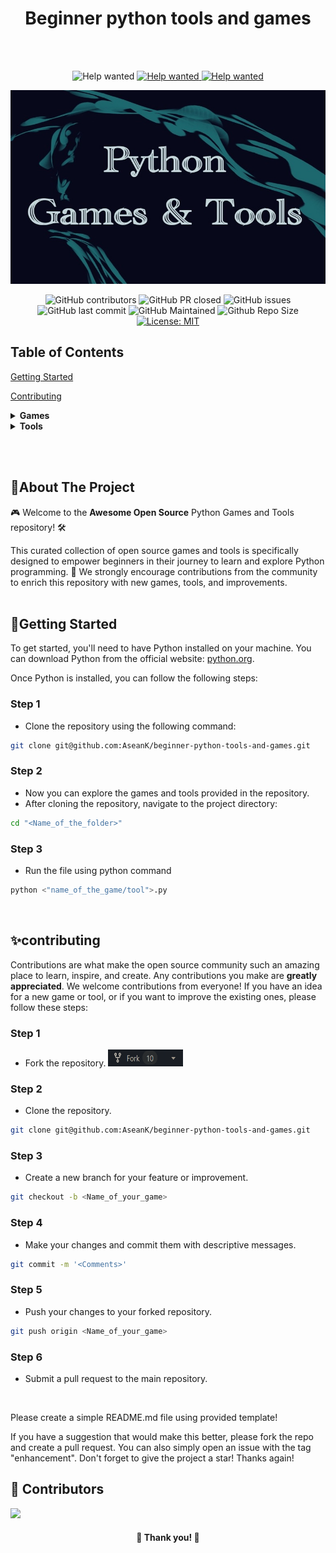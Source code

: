 <h1 align="center">Beginner python tools and games</h1>
<br /><br />

<!----------------Badge-------------->

<div align="center">

<img src="https://img.shields.io/badge/Contribution welcome-blueviolet.svg?style=for-the-badge" alt="Help wanted" /> <a href="https://github.com/AseanK/beginner-python-tools-and-games/issues" target="_blank">
<img src="https://img.shields.io/badge/Help wanted-fb07c8.svg?style=for-the-badge" alt="Help wanted" /> <a href="https://github.com/AseanK/beginner-python-tools-and-games/issues" target="_blank">
<img src="https://img.shields.io/badge/Open source-aqua.svg?style=for-the-badge" alt="Help wanted" /> <a href="https://github.com/AseanK/beginner-python-tools-and-games/issues" target="_blank">
  
</div>
<!----------------Badge END-------------->
  
<p align="center">
  <a href="https://github.com/AseanK/beginner-python-tools-and-games" target="_blank">
    <img src="images/mainLogo.jpg" width = "720px" height = "310px">
  </a>
</p>

  <!----------------Badge-------------->
<div align="center">
 
![GitHub contributors](https://img.shields.io/github/contributors/AseanK/beginner-python-tools-and-games?style=flat&color=blueviolet)
![GitHub PR closed](https://img.shields.io/github/issues-pr-closed-raw/AseanK/beginner-python-tools-and-games?style=flate&color=fb07c8)
![GitHub issues](https://img.shields.io/github/issues-raw/AseanK/beginner-python-tools-and-games?style=flate&color=aqua)
![GitHub last commit](https://img.shields.io/github/last-commit/AseanK/beginner-python-tools-and-games?style=flat&color=blueviolet)
![GitHub Maintained](https://img.shields.io/badge/maintained-yes-fb07c8.svg?style=flat)
![Github Repo Size](https://img.shields.io/github/repo-size/AseanK/beginner-python-tools-and-games?style=flat&color=aqua)
[![License: MIT](https://img.shields.io/badge/License-MIT-blueviolet.svg)](https://opensource.org/licenses/MIT)
</div>
  <!----------------Badge END-------------->

  
## Table of Contents

[Getting Started](#getting-started)
  
[Contributing](#contributing)
  
<details>
<summary><strong>Games</strong></summary>

- [Auction](/Games/auction)
- [BlackJack](/Games/black_jack)
- [Slot Machine](/Games/slot_machine)
- [Board filling game](/Games/board_filling_game)
- [US states guessing](/Games/state_guessing)
- [Minesweeper](/Games/minesweeper)
- [Hang Man](/Games/hangman)
- [Rock Paper Scissors](/Games/rock_paper_scissors)
- [Guess the number](/Games/guess_the_number)
- [Tic-Tac-Toe](/Games/tic_tac_toe)
- [Road crossing](/Games/road_crossing)
- [Pong](/Games/pong)
- [Turtle racing bet](/Games/turtle_racing_bet)
- [Snake game](/Games/snake_game)
- [Etch A Sketch](/Games/etch_a_sketch)

</details>

<details>
<summary><strong>Tools</strong></summary>

- [Encoding](/Tools/encoding)
- [Calculator](/Tools/calculator)
- [NATO Alphabet Translator](/Tools/NATO_alphabet_translator)
- [Distance Conversion Calculator](/Tools/distance_calculator)
- [Pomodoro Timer](/Tools/pomodoro_timer)
- [Password Manager](/Tools/password_manager)
- [Kanye Says...](/Tools/kanye_says)

</details>


<br /><br />


## 👀About The Project
🎮 Welcome to the **Awesome Open Source** Python Games and Tools repository! 🛠️
  
This curated collection of open source games and tools is specifically designed to empower beginners in their journey to learn and explore Python programming. 🌟 We strongly encourage contributions from the community to enrich this repository with new games, tools, and improvements.
<br /><br />


## 🍄Getting Started

To get started, you'll need to have Python installed on your machine. You can download Python from the official website: [python.org](https://www.python.org/).

Once Python is installed, you can follow the following steps:

### Step 1
- Clone the repository using the following command: 
```bash
git clone git@github.com:AseanK/beginner-python-tools-and-games.git
```

### Step 2
- Now you can explore the games and tools provided in the repository.
- After cloning the repository, navigate to the project directory:
```bash
cd "<Name_of_the_folder>"
```

### Step 3
- Run the file using python command
```bash
python <"name_of_the_game/tool">.py
```
<br />

## ✨contributing
  
Contributions are what make the open source community such an amazing place to learn, inspire, and create. Any contributions you make are **greatly appreciated**.
We welcome contributions from everyone! If you have an idea for a new game or tool, or if you want to improve the existing ones, please follow these steps:

### Step 1
- Fork the repository.
    <img src="/images/fork.png" width="120" height="27">

    
### Step 2
- Clone the repository.
```bash
git clone git@github.com:AseanK/beginner-python-tools-and-games.git
```

### Step 3
- Create a new branch for your feature or improvement.
```bash
git checkout -b <Name_of_your_game>
```

### Step 4
- Make your changes and commit them with descriptive messages.
```bash
git commit -m '<Comments>'
```

### Step 5
- Push your changes to your forked repository.
```bash
git push origin <Name_of_your_game>
```

### Step 6
- Submit a pull request to the main repository.
<br />

Please create a simple README.md file using provided template!

If you have a suggestion that would make this better, please fork the repo and create a pull request. You can also simply open an issue with the tag "enhancement".
Don't forget to give the project a star! Thanks again!

  
## :raised_hands: Contributors

<a href="https://github.com/AseanK/beginner-python-tools-and-games/graphs/contributors">
  <img src="https://contrib.rocks/image?repo=AseanK/beginner-python-tools-and-games" />
</a>

<br />
<h4 align="center"> 🙏 Thank you! 🙏 </h4>
